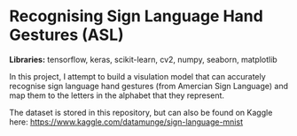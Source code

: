 # Recognising Sign Language Hand Gestures (ASL)
__Libraries:__ tensorflow, keras, scikit-learn, cv2, numpy, seaborn, matplotlib

In this project, I attempt to build a visulation model that can accurately recognise sign language hand gestures (from Amercian Sign Language) and map them to the letters in the alphabet that they represent.

The dataset is stored in this repository, but can also be found on Kaggle here: https://www.kaggle.com/datamunge/sign-language-mnist

